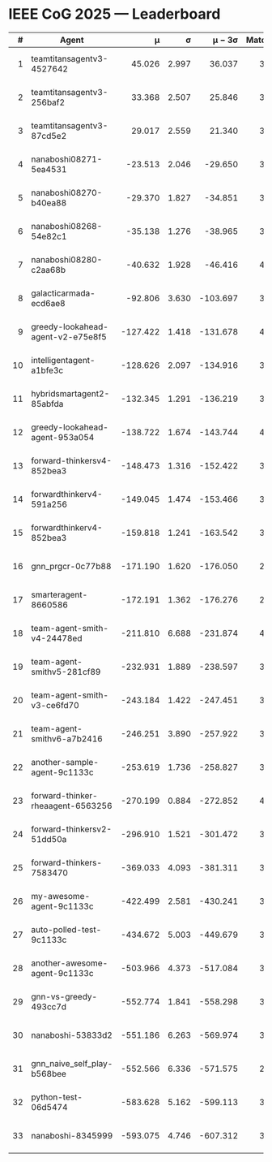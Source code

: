 # IEEE CoG 2025 — Leaderboard

| # | Agent | μ | σ | μ − 3σ | Matches | Updated |
|---:|---|---:|---:|---:|---:|---|
| 1 | teamtitansagentv3-4527642 | 45.026 | 2.997 | 36.037 | 3216 | 2025-09-01 21:39 |
| 2 | teamtitansagentv3-256baf2 | 33.368 | 2.507 | 25.846 | 3594 | 2025-09-01 21:39 |
| 3 | teamtitansagentv3-87cd5e2 | 29.017 | 2.559 | 21.340 | 3478 | 2025-09-01 21:39 |
| 4 | nanaboshi08271-5ea4531 | -23.513 | 2.046 | -29.650 | 3700 | 2025-09-01 21:39 |
| 5 | nanaboshi08270-b40ea88 | -29.370 | 1.827 | -34.851 | 3760 | 2025-09-01 21:39 |
| 6 | nanaboshi08268-54e82c1 | -35.138 | 1.276 | -38.965 | 3960 | 2025-09-01 21:39 |
| 7 | nanaboshi08280-c2aa68b | -40.632 | 1.928 | -46.416 | 4060 | 2025-09-01 21:39 |
| 8 | galacticarmada-ecd6ae8 | -92.806 | 3.630 | -103.697 | 3520 | 2025-09-01 21:39 |
| 9 | greedy-lookahead-agent-v2-e75e8f5 | -127.422 | 1.418 | -131.678 | 4068 | 2025-09-01 21:39 |
| 10 | intelligentagent-a1bfe3c | -128.626 | 2.097 | -134.916 | 3477 | 2025-09-01 21:39 |
| 11 | hybridsmartagent2-85abfda | -132.345 | 1.291 | -136.219 | 3144 | 2025-09-01 21:39 |
| 12 | greedy-lookahead-agent-953a054 | -138.722 | 1.674 | -143.744 | 4028 | 2025-09-01 21:39 |
| 13 | forward-thinkersv4-852bea3 | -148.473 | 1.316 | -152.422 | 3106 | 2025-09-01 21:39 |
| 14 | forwardthinkerv4-591a256 | -149.045 | 1.474 | -153.466 | 3067 | 2025-09-01 21:39 |
| 15 | forwardthinkerv4-852bea3 | -159.818 | 1.241 | -163.542 | 3087 | 2025-09-01 21:39 |
| 16 | gnn_prgcr-0c77b88 | -171.190 | 1.620 | -176.050 | 2980 | 2025-09-01 21:39 |
| 17 | smarteragent-8660586 | -172.191 | 1.362 | -176.276 | 2989 | 2025-09-01 21:39 |
| 18 | team-agent-smith-v4-24478ed | -211.810 | 6.688 | -231.874 | 4080 | 2025-09-01 21:39 |
| 19 | team-agent-smithv5-281cf89 | -232.931 | 1.889 | -238.597 | 3700 | 2025-09-01 21:39 |
| 20 | team-agent-smith-v3-ce6fd70 | -243.184 | 1.422 | -247.451 | 3640 | 2025-09-01 21:39 |
| 21 | team-agent-smithv6-a7b2416 | -246.251 | 3.890 | -257.922 | 3940 | 2025-09-01 21:39 |
| 22 | another-sample-agent-9c1133c | -253.619 | 1.736 | -258.827 | 3880 | 2025-09-01 21:39 |
| 23 | forward-thinker-rheaagent-6563256 | -270.199 | 0.884 | -272.852 | 4008 | 2025-09-01 21:39 |
| 24 | forward-thinkersv2-51dd50a | -296.910 | 1.521 | -301.472 | 3448 | 2025-09-01 21:39 |
| 25 | forward-thinkers-7583470 | -369.033 | 4.093 | -381.311 | 3720 | 2025-09-01 21:39 |
| 26 | my-awesome-agent-9c1133c | -422.499 | 2.581 | -430.241 | 3780 | 2025-09-01 21:39 |
| 27 | auto-polled-test-9c1133c | -434.672 | 5.003 | -449.679 | 3900 | 2025-09-01 21:39 |
| 28 | another-awesome-agent-9c1133c | -503.966 | 4.373 | -517.084 | 3800 | 2025-09-01 21:39 |
| 29 | gnn-vs-greedy-493cc7d | -552.774 | 1.841 | -558.298 | 3400 | 2025-09-01 21:39 |
| 30 | nanaboshi-53833d2 | -551.186 | 6.263 | -569.974 | 3440 | 2025-09-01 21:39 |
| 31 | gnn_naive_self_play-b568bee | -552.566 | 6.336 | -571.575 | 2440 | 2025-09-01 21:39 |
| 32 | python-test-06d5474 | -583.628 | 5.162 | -599.113 | 3000 | 2025-09-01 21:39 |
| 33 | nanaboshi-8345999 | -593.075 | 4.746 | -607.312 | 3540 | 2025-09-01 21:39 |
